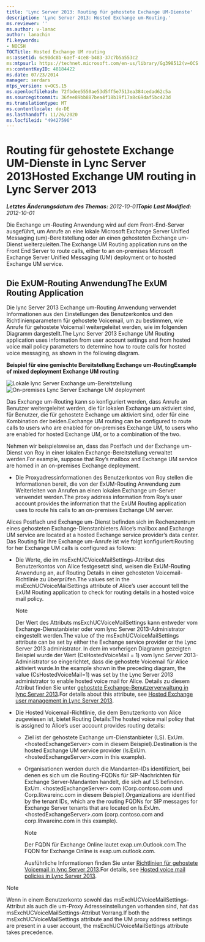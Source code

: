 ```yaml
---
title: 'Lync Server 2013: Routing für gehostete Exchange UM-Dienste'
description: 'Lync Server 2013: Hosted Exchange um-Routing.'
ms.reviewer: ''
ms.author: v-lanac
author: lanachin
f1.keywords:
- NOCSH
TOCTitle: Hosted Exchange UM routing
ms:assetid: 6c90dc8b-6aef-4ce8-b483-37c7b5a553c2
ms:mtpsurl: https://technet.microsoft.com/en-us/library/Gg398512(v=OCS.15)
ms:contentKeyID: 48184422
ms.date: 07/23/2014
manager: serdars
mtps_version: v=OCS.15
ms.openlocfilehash: 72fbdee5550ae53d5ff5e7513ea384cedad62c5a
ms.sourcegitcommit: 36fee89bb887bea4f18b19f17a8c69daf5bc423d
ms.translationtype: MT
ms.contentlocale: de-DE
ms.lasthandoff: 11/26/2020
ms.locfileid: "49427596"
---
```

# <a name="hosted-exchange-um-routing-in-lync-server-2013"></a><span data-ttu-id="01a79-103">Routing für gehostete Exchange UM-Dienste in Lync Server 2013</span><span class="sxs-lookup"><span data-stu-id="01a79-103">Hosted Exchange UM routing in Lync Server 2013</span></span>

<div data-xmlns="http://www.w3.org/1999/xhtml">

<div class="topic" data-xmlns="http://www.w3.org/1999/xhtml" data-msxsl="urn:schemas-microsoft-com:xslt" data-cs="https://msdn.microsoft.com/">

<div data-asp="https://msdn2.microsoft.com/asp">



</div>

<div id="mainSection">

<div id="mainBody"><span data-ttu-id="01a79-104">

<span> </span></span><span class="sxs-lookup"><span data-stu-id="01a79-104">

<span> </span></span></span>

<span data-ttu-id="01a79-105">_**Letztes Änderungsdatum des Themas:** 2012-10-01_</span><span class="sxs-lookup"><span data-stu-id="01a79-105">_**Topic Last Modified:** 2012-10-01_</span></span>

<span data-ttu-id="01a79-106">Die Exchange um-Routing Anwendung wird auf dem Front-End-Server ausgeführt, um Anrufe an eine lokale Microsoft Exchange Server Unified Messaging (um)-Bereitstellung oder an einen gehosteten Exchange um-Dienst weiterzuleiten.</span><span class="sxs-lookup"><span data-stu-id="01a79-106">The Exchange UM Routing application runs on the Front End Server to route calls, either to an on-premises Microsoft Exchange Server Unified Messaging (UM) deployment or to hosted Exchange UM service.</span></span>

<div>

## <a name="the-exum-routing-application"></a><span data-ttu-id="01a79-107">Die ExUM-Routing Anwendung</span><span class="sxs-lookup"><span data-stu-id="01a79-107">The ExUM Routing Application</span></span>

<span data-ttu-id="01a79-108">Die lync Server 2013 Exchange um-Routing Anwendung verwendet Informationen aus den Einstellungen des Benutzerkontos und den Richtlinienparametern für gehostete Voicemail, um zu bestimmen, wie Anrufe für gehostete Voicemail weitergeleitet werden, wie im folgenden Diagramm dargestellt.</span><span class="sxs-lookup"><span data-stu-id="01a79-108">The Lync Server 2013 Exchange UM Routing application uses information from user account settings and from hosted voice mail policy parameters to determine how to route calls for hosted voice messaging, as shown in the following diagram.</span></span>

<span data-ttu-id="01a79-109">**Beispiel für eine gemischte Bereitstellung Exchange um-Routing**</span><span class="sxs-lookup"><span data-stu-id="01a79-109">**Example of mixed deployment Exchange UM routing**</span></span>

<span data-ttu-id="01a79-110">![Lokale lync Server Exchange um-Bereitstellung](images/Gg398512.75258286-1f23-487b-bf46-d8538e7d540e(OCS.15).jpg "Lokale lync Server Exchange um-Bereitstellung")</span><span class="sxs-lookup"><span data-stu-id="01a79-110">![On-premises Lync Server Exchange UM deployment](images/Gg398512.75258286-1f23-487b-bf46-d8538e7d540e(OCS.15).jpg "On-premises Lync Server Exchange UM deployment")</span></span>

<span data-ttu-id="01a79-111">Das Exchange um-Routing kann so konfiguriert werden, dass Anrufe an Benutzer weitergeleitet werden, die für lokalen Exchange um aktiviert sind, für Benutzer, die für gehostete Exchange um aktiviert sind, oder für eine Kombination der beiden.</span><span class="sxs-lookup"><span data-stu-id="01a79-111">Exchange UM routing can be configured to route calls to users who are enabled for on-premises Exchange UM, to users who are enabled for hosted Exchange UM, or to a combination of the two.</span></span>

<span data-ttu-id="01a79-112">Nehmen wir beispielsweise an, dass das Postfach und der Exchange um-Dienst von Roy in einer lokalen Exchange-Bereitstellung verwaltet werden.</span><span class="sxs-lookup"><span data-stu-id="01a79-112">For example, suppose that Roy’s mailbox and Exchange UM service are homed in an on-premises Exchange deployment.</span></span>

  - <span data-ttu-id="01a79-113">Die Proxyadressinformationen des Benutzerkontos von Roy stellen die Informationen bereit, die von der ExUM-Routing Anwendung zum Weiterleiten von Anrufen an einen lokalen Exchange um-Server verwendet werden.</span><span class="sxs-lookup"><span data-stu-id="01a79-113">The proxy address information from Roy’s user account provides the information that the ExUM Routing application uses to route his calls to an on-premises Exchange UM server.</span></span>

<span data-ttu-id="01a79-114">Alices Postfach und Exchange um-Dienst befinden sich im Rechenzentrum eines gehosteten Exchange-Dienstanbieters.</span><span class="sxs-lookup"><span data-stu-id="01a79-114">Alice’s mailbox and Exchange UM service are located at a hosted Exchange service provider’s data center.</span></span> <span data-ttu-id="01a79-115">Das Routing für Ihre Exchange um-Anrufe ist wie folgt konfiguriert:</span><span class="sxs-lookup"><span data-stu-id="01a79-115">Routing for her Exchange UM calls is configured as follows:</span></span>

  - <span data-ttu-id="01a79-116">Die Werte, die im msExchUCVoiceMailSettings-Attribut des Benutzerkontos von Alice festgesetzt sind, weisen die ExUM-Routing Anwendung an, auf Routing Details in einer gehosteten Voicemail-Richtlinie zu überprüfen.</span><span class="sxs-lookup"><span data-stu-id="01a79-116">The values set in the msExchUCVoiceMailSettings attribute of Alice’s user account tell the ExUM Routing application to check for routing details in a hosted voice mail policy.</span></span>
    
    <div>
    

    > [!NOTE]  
    > <span data-ttu-id="01a79-117">Der Wert des Attributs msExchUCVoiceMailSettings kann entweder vom Exchange-Dienstanbieter oder vom lync Server 2013-Administrator eingestellt werden.</span><span class="sxs-lookup"><span data-stu-id="01a79-117">The value of the msExchUCVoiceMailSettings attribute can be set by either the Exchange service provider or the Lync Server 2013 administrator.</span></span> <span data-ttu-id="01a79-118">In dem im vorherigen Diagramm gezeigten Beispiel wurde der Wert (CsHostedVoiceMail = 1) vom lync Server 2013-Administrator so eingerichtet, dass die gehostete Voicemail für Alice aktiviert wurde.</span><span class="sxs-lookup"><span data-stu-id="01a79-118">In the example shown in the preceding diagram, the value (CsHostedVoiceMail=1) was set by the Lync Server 2013 administrator to enable hosted voice mail for Alice.</span></span> <span data-ttu-id="01a79-119">Details zu diesem Attribut finden Sie unter <A href="lync-server-2013-hosted-exchange-user-management.md">gehostete Exchange-Benutzerverwaltung in lync Server 2013</A>.</span><span class="sxs-lookup"><span data-stu-id="01a79-119">For details about this attribute, see <A href="lync-server-2013-hosted-exchange-user-management.md">Hosted Exchange user management in Lync Server 2013</A>.</span></span>

    
    </div>

  - <span data-ttu-id="01a79-120">Die Hosted Voicemail-Richtlinie, die dem Benutzerkonto von Alice zugewiesen ist, bietet Routing Details:</span><span class="sxs-lookup"><span data-stu-id="01a79-120">The hosted voice mail policy that is assigned to Alice’s user account provides routing details:</span></span>
    
      - <span data-ttu-id="01a79-121">Ziel ist der gehostete Exchange um-Dienstanbieter (LS). ExUm. \<hostedExchangeServer\> com in diesem Beispiel).</span><span class="sxs-lookup"><span data-stu-id="01a79-121">Destination is the hosted Exchange UM service provider (ls.ExUm.\<hostedExchangeServer\>.com in this example).</span></span>
    
      - <span data-ttu-id="01a79-122">Organisationen werden durch die Mandanten-IDs identifiziert, bei denen es sich um die Routing-FQDNs für SIP-Nachrichten für Exchange Server-Mandanten handelt, die sich auf LS befinden. ExUm. \<hostedExchangeServer\> com (Corp.contoso.com und Corp.litwareinc.com in diesem Beispiel).</span><span class="sxs-lookup"><span data-stu-id="01a79-122">Organizations are identified by the tenant IDs, which are the routing FQDNs for SIP messages for Exchange Server tenants that are located on ls.ExUm.\<hostedExchangeServer\>.com (corp.contoso.com and corp.litwareinc.com in this example).</span></span>
        
        <div>
        

        > [!NOTE]  
        > <span data-ttu-id="01a79-123">Der FQDN für Exchange Online lautet exap.um.Outlook.com.</span><span class="sxs-lookup"><span data-stu-id="01a79-123">The FQDN for Exchange Online is exap.um.outlook.com.</span></span>

        
        </div>
        
        <span data-ttu-id="01a79-124">Ausführliche Informationen finden Sie unter [Richtlinien für gehostete Voicemail in lync Server 2013](lync-server-2013-hosted-voice-mail-policies.md).</span><span class="sxs-lookup"><span data-stu-id="01a79-124">For details, see [Hosted voice mail policies in Lync Server 2013](lync-server-2013-hosted-voice-mail-policies.md).</span></span>

<div>


> [!NOTE]  
> <span data-ttu-id="01a79-125">Wenn in einem Benutzerkonto sowohl das msExchUCVoiceMailSettings-Attribut als auch die um-Proxy Adresseinstellungen vorhanden sind, hat das msExchUCVoiceMailSettings-Attribut Vorrang.</span><span class="sxs-lookup"><span data-stu-id="01a79-125">If both the msExchUCVoiceMailSettings attribute and the UM proxy address settings are present in a user account, the msExchUCVoiceMailSettings attribute takes precedence.</span></span>



<span data-ttu-id="01a79-126"></div>

</div>

</div>

<span> </span>

</div>

</div>

</span><span class="sxs-lookup"><span data-stu-id="01a79-126"></div>

</div>

</div>

<span> </span>

</div>

</div>

</span></span></div>

